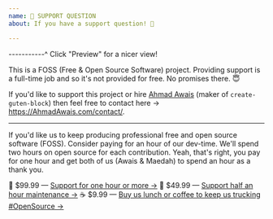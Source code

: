 ```yaml
---
name: 🤝 SUPPORT QUESTION
about: If you have a support question! 💬

---
```


-----------^ Click "Preview" for a nicer view!

This is a FOSS (Free & Open Source Software) project. Providing support is a full-time job and so it's not provided for free. No promises there. 😇

If you'd like to support this project or hire [Ahmad Awais](https://twitter.com/mrahmadawais/) (maker of `create-guten-block`) then feel free to contact here → https://AhmadAwais.com/contact/.


---

If you'd like us to keep producing professional free and open source software (FOSS). Consider paying for an hour of our dev-time. We'll spend two hours on open source for each contribution. Yeah, that's right, you pay for one hour and get both of us (Awais & Maedah) to spend an hour as a thank you.

🚀 $99.99 — [Support for one hour or more →](https://pay.paddle.com/checkout/515568)
🔰 $49.99 — [Support half an hour maintenance →](https://pay.paddle.com/checkout/527253)
☕️ $9.99 — [Buy us lunch or coffee to keep us trucking #OpenSource →](https://pay.paddle.com/checkout/527254)